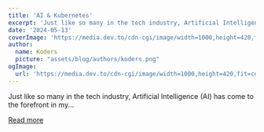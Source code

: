 ```yaml
---
title: 'AI & Kubernetes'
excerpt: 'Just like so many in the tech industry, Artificial Intelligence (AI) has come to the forefront in my...'
date: '2024-05-13'
coverImage: 'https://media.dev.to/cdn-cgi/image/width=1000,height=420,fit=cover,gravity=auto,format=auto/https%3A%2F%2Fdev-to-uploads.s3.amazonaws.com%2Fuploads%2Farticles%2Fytzult6v0oxodq4cok56.png'
author:
  name: Koders
  picture: "assets/blog/authors/koders.png"
ogImage:
  url: 'https://media.dev.to/cdn-cgi/image/width=1000,height=420,fit=cover,gravity=auto,format=auto/https%3A%2F%2Fdev-to-uploads.s3.amazonaws.com%2Fuploads%2Farticles%2Fytzult6v0oxodq4cok56.png'
---
```


Just like so many in the tech industry, Artificial Intelligence (AI) has come to the forefront in my...

[Read more](https://dev.to/googlecloud/ai-kubernetes-1957)
